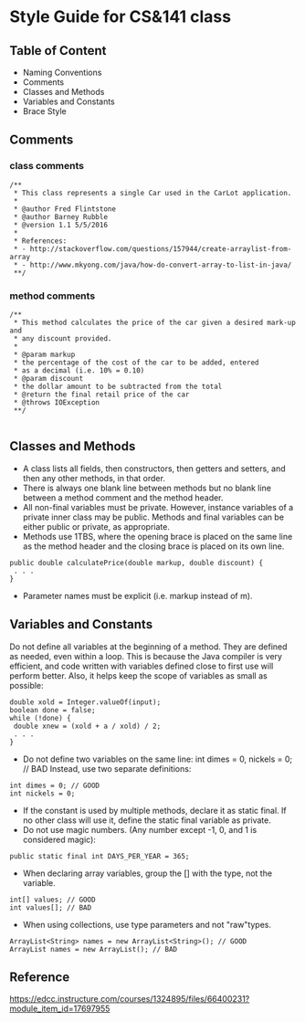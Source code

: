 # Style Guide for CS&141 class

## Table of Content

*	Naming Conventions 
*	Comments
*	Classes and Methods 
*	Variables and Constants
* 	Brace Style

## Comments

### class comments 
~~~~
/** 
 * This class represents a single Car used in the CarLot application. 
 * 
 * @author Fred Flintstone 
 * @author Barney Rubble 
 * @version 1.1 5/5/2016 
 * 
 * References: 
 * - http://stackoverflow.com/questions/157944/create-arraylist-from-array 
 * - http://www.mkyong.com/java/how-do-convert-array-to-list-in-java/ 
 **/ 
 ~~~~ 
 
###	method comments
~~~~ 
/** 
 * This method calculates the price of the car given a desired mark-up and 
 * any discount provided. 
 * 
 * @param markup 
 * the percentage of the cost of the car to be added, entered 
 * as a decimal (i.e. 10% = 0.10) 
 * @param discount 
 * the dollar amount to be subtracted from the total 
 * @return the final retail price of the car 
 * @throws IOException 
 **/ 
 
 ~~~~ 
 
## Classes and Methods
*	A class lists all fields, then constructors, then getters and setters, and then any other methods,
in that order.
*	There is always one blank line between methods but no blank line between a method comment
and the method header.
*	All non-final variables must be private. However, instance variables of a private inner class
may be public. Methods and final variables can be either public or private, as appropriate.
*	Methods use 1TBS, where the opening brace is placed on the same line as the method header
and the closing brace is placed on its own line.
~~~~
public double calculatePrice(double markup, double discount) {
 . . .
}
~~~~
*	Parameter names must be explicit (i.e. markup instead of m).

## Variables and Constants

 Do not define all variables at the beginning of a method. They are defined as needed, even
within a loop. This is because the Java compiler is very efficient, and code written with variables
defined close to first use will perform better. Also, it helps keep the scope of variables as small
as possible:
~~~~
double xold = Integer.valueOf(input);
boolean done = false;
while (!done) {
 double xnew = (xold + a / xold) / 2;
 . . .
}
~~~~
*	Do not define two variables on the same line:
int dimes = 0, nickels = 0; // BAD
Instead, use two separate definitions:
~~~~
int dimes = 0; // GOOD
int nickels = 0;
~~~~
*	If the constant is used by multiple methods, declare it as static final. If no other class will
use it, define the static final variable as private.
*	Do not use magic numbers. (Any number except -1, 0, and 1 is considered magic):
~~~~
public static final int DAYS_PER_YEAR = 365;
~~~~
*	When declaring array variables, group the [] with the type, not the variable.
~~~~
int[] values; // GOOD
int values[]; // BAD
~~~~
*	When using collections, use type parameters and not "raw"types.
~~~~
ArrayList<String> names = new ArrayList<String>(); // GOOD
ArrayList names = new ArrayList(); // BAD
~~~~

## Reference

https://edcc.instructure.com/courses/1324895/files/66400231?module_item_id=17697955
